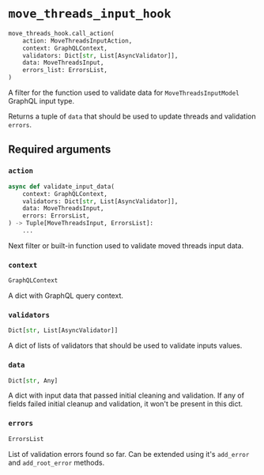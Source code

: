 # `move_threads_input_hook`

```python
move_threads_hook.call_action(
    action: MoveThreadsInputAction,
    context: GraphQLContext,
    validators: Dict[str, List[AsyncValidator]],
    data: MoveThreadsInput,
    errors_list: ErrorsList,
)
```

A filter for the function used to validate data for `MoveThreadsInputModel` GraphQL input type.

Returns a tuple of `data` that should be used to update threads and validation `errors`.


## Required arguments

### `action`

```python
async def validate_input_data(
    context: GraphQLContext,
    validators: Dict[str, List[AsyncValidator]],
    data: MoveThreadsInput,
    errors: ErrorsList,
) -> Tuple[MoveThreadsInput, ErrorsList]:
    ...
```

Next filter or built-in function used to validate moved threads input data.


### `context`

```python
GraphQLContext
```

A dict with GraphQL query context.


### `validators`

```python
Dict[str, List[AsyncValidator]]
```

A dict of lists of validators that should be used to validate inputs values.


### `data`

```python
Dict[str, Any]
```

A dict with input data that passed initial cleaning and validation. If any of fields failed initial cleanup and validation, it won't be present in this dict.


### `errors`

```python
ErrorsList
```

List of validation errors found so far. Can be extended using it's `add_error` and `add_root_error` methods.